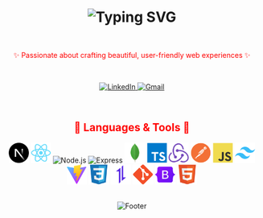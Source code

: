 <h1 align="center">
  <img src="https://readme-typing-svg.demolab.com?font=Quicksand&size=32&duration=2500&pause=1000&color=FF0000&center=true&vCenter=true&width=500&lines=Hi+there+%F0%9F%98%8A;I'm+Aya+Osama;Front-End+Developer" alt="Typing SVG" />
</h1>

<br/>
<p align="center" style="color:#FF0000;">
    ✨ Passionate about crafting beautiful, user-friendly web experiences ✨
</p>
<br/>
<p align="center">
    <a href="https://www.linkedin.com/in/aya-osama-775286269/" target="_blank">
        <img src="https://img.shields.io/badge/LinkedIn-FF0000?style=for-the-badge&logo=linkedin&logoColor=white" alt="LinkedIn" />
    </a>
    <a href="https://mail.google.com/mail/u/1/?view=cm&fs=1&to=ayaramadan2011@gmail.com&tf=1" target="_blank">
        <img src="https://img.shields.io/badge/Gmail-FF0000?style=for-the-badge&logo=gmail&logoColor=white" alt="Gmail" />
    </a>
</p>
<br/>
<h2 align="center" style="color:#FF0000;">💫 Languages & Tools 💫</h2>

<div align="center">
    <img src="https://raw.githubusercontent.com/devicons/devicon/master/icons/nextjs/nextjs-original.svg" height="40" title="Next.js" />
    <img src="https://raw.githubusercontent.com/devicons/devicon/master/icons/react/react-original.svg" height="40" title="React" />
    <img src="https://github.com/user-attachments/assets/f420d39e-3c95-4a3c-8247-2ea4ffd68d6d" height="40" title="Node.js" />
    <img src="https://github.com/user-attachments/assets/4615b415-b6f1-40d4-84eb-9f04c87d4b07" height="40" title="Express" />
    <img src="https://raw.githubusercontent.com/devicons/devicon/master/icons/mongodb/mongodb-original.svg" height="40" title="MongoDB" />
    <img src="https://raw.githubusercontent.com/devicons/devicon/master/icons/typescript/typescript-original.svg" height="40" title="TypeScript" />
    <img src="https://raw.githubusercontent.com/devicons/devicon/master/icons/redux/redux-original.svg" height="40" title="Redux" />
    <img src="https://raw.githubusercontent.com/devicons/devicon/master/icons/postman/postman-original.svg" height="40" title="Postman" />
    <img src="https://raw.githubusercontent.com/devicons/devicon/master/icons/javascript/javascript-original.svg" height="40" title="JavaScript" />
    <img src="https://raw.githubusercontent.com/devicons/devicon/master/icons/tailwindcss/tailwindcss-original.svg" height="40" title="TailwindCSS" />
    <img src="https://raw.githubusercontent.com/devicons/devicon/master/icons/vitejs/vitejs-original.svg" height="40" title="Vite" />
    <img src="https://raw.githubusercontent.com/devicons/devicon/master/icons/css3/css3-original.svg" height="40" title="CSS3" />
    <img src="https://raw.githubusercontent.com/devicons/devicon/master/icons/axios/axios-plain.svg" height="40" title="Axios" />
    <img src="https://raw.githubusercontent.com/devicons/devicon/master/icons/git/git-original.svg" height="40" title="Git" />
    <img src="https://raw.githubusercontent.com/devicons/devicon/master/icons/bootstrap/bootstrap-original.svg" height="40" title="Bootstrap" />
    <img src="https://raw.githubusercontent.com/devicons/devicon/master/icons/html5/html5-original.svg" height="40" title="HTML5" />
</div>

<br/>


<p align="center">
    <img src="https://capsule-render.vercel.app/api?type=waving&color=FF0000&height=100&section=footer" alt="Footer" />
</p>
